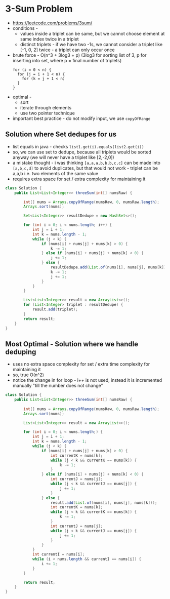 # 3-Sum Problem

- https://leetcode.com/problems/3sum/
- conditions - 
  - values inside a triplet can be same, but we cannot choose element at same index twice in a triplet
  - distinct triplets - if we have two -1s, we cannot consider a triplet like [-1, 0, 2] twice - a triplet can only occur once
- brute force - O(n^3 + 3log3 + p) (3log3 for sorting list of 3, p for inserting into set, where p = final number of triplets)
  ```
  for (i = 0 < n) {
    for (j = i + 1 < n) {
      for (k = j + 1 < n)
    }
  }
  ```
- optimal -
  - sort
  - iterate through elements
  - use two pointer technique
- important best practice - do not modify input, we use `copyOfRange`

## Solution where Set dedupes for us

- list equals in java - checks `list1.get(i).equals(list2.get(i))`
- so, we can use set to dedupe, because all triplets would be sorted anyway (we will never have a triplet like [2,-2,0])
- a mistake thought - i was thinking `[a,a,a,b,b,b,c,c]` can be made into `[a,b,c,d]` to avoid duplicates, but that would not work - triplet can be a,a,b i.e. two elements of the same value
- requires extra space for set / extra complexity for maintaining it

```java
class Solution {
    public List<List<Integer>> threeSum(int[] numsRaw) {

        int[] nums = Arrays.copyOfRange(numsRaw, 0, numsRaw.length);
        Arrays.sort(nums);

        Set<List<Integer>> resultDedupe = new HashSet<>();

        for (int i = 0; i < nums.length; i++) {
            int j = i + 1;
            int k = nums.length - 1;
            while (j < k) {
                if (nums[i] + nums[j] + nums[k] > 0) {
                    k -= 1;
                } else if (nums[i] + nums[j] + nums[k] < 0) {
                    j += 1;
                } else {
                    resultDedupe.add(List.of(nums[i], nums[j], nums[k]));
                    k -= 1;
                    j += 1;
                }
            }
        }

        List<List<Integer>> result = new ArrayList<>();
        for (List<Integer> triplet : resultDedupe) {
            result.add(triplet);
        }
        return result;
    }
}
```

## Most Optimal - Solution where we handle deduping

- uses no extra space complexity for set / extra time complexity for maintaining it
- so, true O(n^2)
- notice the change in for loop - i++ is not used, instead it is incremented manually "till the number does not change"

```java
class Solution {
    public List<List<Integer>> threeSum(int[] numsRaw) {
        
        int[] nums = Arrays.copyOfRange(numsRaw, 0, numsRaw.length);
        Arrays.sort(nums);

        List<List<Integer>> result = new ArrayList<>();

        for (int i = 0; i < nums.length;) {
            int j = i + 1;
            int k = nums.length - 1;
            while (j < k) {
                if (nums[i] + nums[j] + nums[k] > 0) {
                    int currentK = nums[k];
                    while (j < k && currentK == nums[k]) {
                        k -= 1;
                    }
                } else if (nums[i] + nums[j] + nums[k] < 0) {
                    int currentJ = nums[j];
                    while (j < k && currentJ == nums[j]) {
                        j += 1;
                    }
                } else {
                    result.add(List.of(nums[i], nums[j], nums[k]));
                    int currentK = nums[k];
                    while (j < k && currentK == nums[k]) {
                        k -= 1;
                    }
                    int currentJ = nums[j];
                    while (j < k && currentJ == nums[j]) {
                        j += 1;
                    }
                }
            }
            int currentI = nums[i];
            while (i < nums.length && currentI == nums[i]) {
                i += 1;
            }
        }

        return result;
    }
}
```
